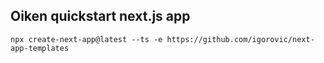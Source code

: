 ## Oiken quickstart next.js app

```
npx create-next-app@latest --ts -e https://github.com/igorovic/next-app-templates
```
